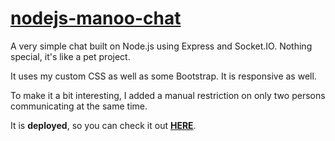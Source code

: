 # [nodejs-manoo-chat](https://nodejs-manoo-chat.herokuapp.com/)

A very simple chat built on Node.js using Express and Socket.IO. Nothing special, it's like a pet project.

It uses my custom CSS as well as some Bootstrap. It is responsive as well.

To make it a bit interesting, I added a manual restriction on only two persons communicating at the same time.

It is **deployed**, so you can check it out [**HERE**](https://nodejs-manoo-chat.herokuapp.com/).
